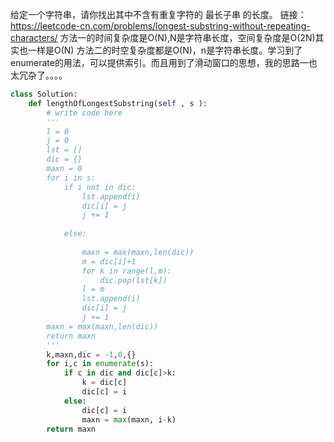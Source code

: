 给定一个字符串，请你找出其中不含有重复字符的 最长子串 的长度。
链接：https://leetcode-cn.com/problems/longest-substring-without-repeating-characters/
方法一的时间复杂度是O(N),N是字符串长度，空间复杂度是O(2N)其实也一样是O(N)
方法二的时空复杂度都是O(N)，n是字符串长度。学习到了enumerate的用法，可以提供索引。而且用到了滑动窗口的思想，我的思路一也太冗杂了。。。。

```python
class Solution:
    def lengthOfLongestSubstring(self , s ):
        # write code here
        '''
        l = 0
        j = 0
        lst = []
        dic = {}
        maxn = 0
        for i in s:
            if i not in dic:
                lst.append(i)
                dic[i] = j
                j += 1
            
            else:
                
                maxn = max(maxn,len(dic))
                m = dic[i]+1
                for k in range(l,m):                    
                    dic.pop(lst[k])                   
                l = m
                lst.append(i)
                dic[i] = j
                j += 1
        maxn = max(maxn,len(dic))
        return maxn
        '''
        k,maxn,dic = -1,0,{}
        for i,c in enumerate(s):
            if c in dic and dic[c]>k:
                k = dic[c]
                dic[c] = i 
            else:
                dic[c] = i 
                maxn = max(maxn, i-k)
        return maxn
```
